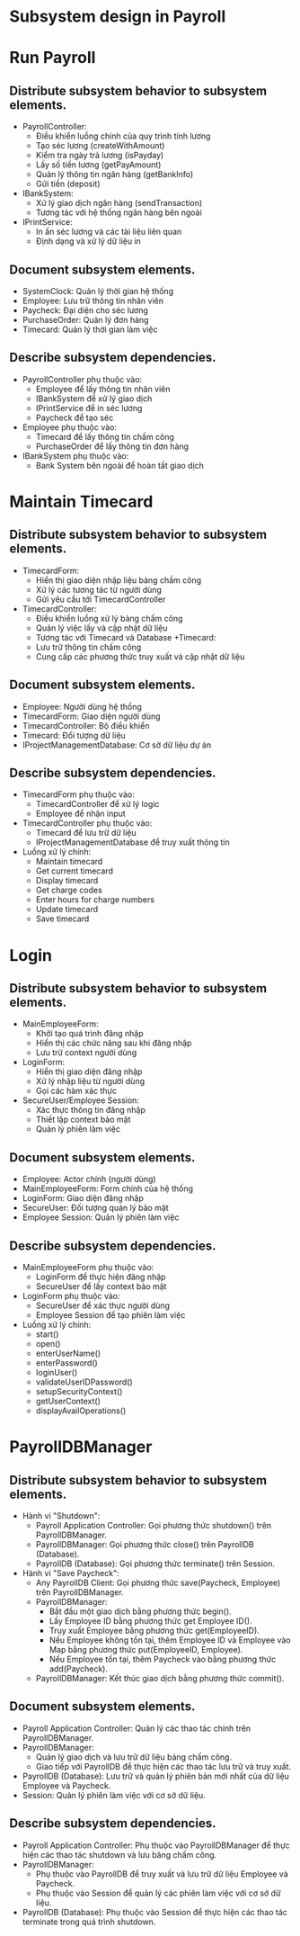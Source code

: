 # Subsystem design in Payroll
# Run Payroll
## Distribute subsystem behavior to subsystem elements. 
+ PayrollController:
  - Điều khiển luồng chính của quy trình tính lương
  - Tạo séc lương (createWithAmount)
  - Kiểm tra ngày trả lương (isPayday)
  - Lấy số tiền lương (getPayAmount)
  - Quản lý thông tin ngân hàng (getBankInfo)
  - Gửi tiền (deposit)
+ IBankSystem:
  - Xử lý giao dịch ngân hàng (sendTransaction)
  - Tương tác với hệ thống ngân hàng bên ngoài
+ IPrintService:
  - In ấn séc lương và các tài liệu liên quan
  - Định dạng và xử lý dữ liệu in
## Document subsystem elements.
+ SystemClock: Quản lý thời gian hệ thống
+ Employee: Lưu trữ thông tin nhân viên
+ Paycheck: Đại diện cho séc lương
+ PurchaseOrder: Quản lý đơn hàng
+ Timecard: Quản lý thời gian làm việc
## Describe subsystem dependencies.
+ PayrollController phụ thuộc vào:
  - Employee để lấy thông tin nhân viên
  - IBankSystem để xử lý giao dịch
  - IPrintService để in séc lương
  - Paycheck để tạo séc
+ Employee phụ thuộc vào:
  - Timecard để lấy thông tin chấm công
  - PurchaseOrder để lấy thông tin đơn hàng
+ IBankSystem phụ thuộc vào:
  - Bank System bên ngoài để hoàn tất giao dịch
# Maintain Timecard
## Distribute subsystem behavior to subsystem elements. 
+ TimecardForm:
  - Hiển thị giao diện nhập liệu bảng chấm công
  - Xử lý các tương tác từ người dùng
  - Gửi yêu cầu tới TimecardController
+ TimecardController:
  - Điều khiển luồng xử lý bảng chấm công
  - Quản lý việc lấy và cập nhật dữ liệu
  - Tương tác với Timecard và Database
+Timecard:
  - Lưu trữ thông tin chấm công
  - Cung cấp các phương thức truy xuất và cập nhật dữ liệu
## Document subsystem elements. 
+ Employee: Người dùng hệ thống
+ TimecardForm: Giao diện người dùng
+ TimecardController: Bộ điều khiển
+ Timecard: Đối tượng dữ liệu
+ IProjectManagementDatabase: Cơ sở dữ liệu dự án
## Describe subsystem dependencies.
+ TimecardForm phụ thuộc vào:
  - TimecardController để xử lý logic
  - Employee để nhận input
+ TimecardController phụ thuộc vào:
  - Timecard để lưu trữ dữ liệu
  - IProjectManagementDatabase để truy xuất thông tin
+ Luồng xử lý chính:
  - Maintain timecard
  - Get current timecard
  - Display timecard
  - Get charge codes
  - Enter hours for charge numbers
  - Update timecard
  - Save timecard
# Login
## Distribute subsystem behavior to subsystem elements. 
+ MainEmployeeForm:
  - Khởi tạo quá trình đăng nhập
  - Hiển thị các chức năng sau khi đăng nhập
  - Lưu trữ context người dùng
+ LoginForm:
  - Hiển thị giao diện đăng nhập
  - Xử lý nhập liệu từ người dùng
  - Gọi các hàm xác thực
+ SecureUser/Employee Session:
  - Xác thực thông tin đăng nhập
  - Thiết lập context bảo mật
  - Quản lý phiên làm việc
## Document subsystem elements. 
+ Employee: Actor chính (người dùng)
+ MainEmployeeForm: Form chính của hệ thống
+ LoginForm: Giao diện đăng nhập
+ SecureUser: Đối tượng quản lý bảo mật
+ Employee Session: Quản lý phiên làm việc
## Describe subsystem dependencies.
+ MainEmployeeForm phụ thuộc vào:
  - LoginForm để thực hiện đăng nhập
  - SecureUser để lấy context bảo mật
+ LoginForm phụ thuộc vào:
  - SecureUser để xác thực người dùng
  - Employee Session để tạo phiên làm việc
+ Luồng xử lý chính:
  - start()
  - open()
  - enterUserName()
  - enterPassword()
  - loginUser()
  - validateUserIDPassword()
  - setupSecurityContext()
  - getUserContext()
  - displayAvailOperations()
# PayrollDBManager
## Distribute subsystem behavior to subsystem elements.
+ Hành vi "Shutdown":
  - Payroll Application Controller: Gọi phương thức shutdown() trên PayrollDBManager.
  - PayrollDBManager: Gọi phương thức close() trên PayrollDB (Database).
  - PayrollDB (Database): Gọi phương thức terminate() trên Session.
+ Hành vi "Save Paycheck":
  - Any PayrollDB Client: Gọi phương thức save(Paycheck, Employee) trên PayrollDBManager.
  - PayrollDBManager:
    - Bắt đầu một giao dịch bằng phương thức begin().
    - Lấy Employee ID bằng phương thức get Employee ID().
    - Truy xuất Employee bằng phương thức get(EmployeeID).
    - Nếu Employee không tồn tại, thêm Employee ID và Employee vào Map bằng phương thức put(EmployeeID, Employee).
    - Nếu Employee tồn tại, thêm Paycheck vào bằng phương thức add(Paycheck).
  - PayrollDBManager: Kết thúc giao dịch bằng phương thức commit().
## Document subsystem elements. 
+ Payroll Application Controller: Quản lý các thao tác chính trên PayrollDBManager.
+ PayrollDBManager:
  - Quản lý giao dịch và lưu trữ dữ liệu bảng chấm công.
  - Giao tiếp với PayrollDB để thực hiện các thao tác lưu trữ và truy xuất.
+ PayrollDB (Database): Lưu trữ và quản lý phiên bản mới nhất của dữ liệu Employee và Paycheck.
+ Session: Quản lý phiên làm việc với cơ sở dữ liệu.
## Describe subsystem dependencies.
+ Payroll Application Controller: Phụ thuộc vào PayrollDBManager để thực hiện các thao tác shutdown và lưu bảng chấm công.
+ PayrollDBManager:
  - Phụ thuộc vào PayrollDB để truy xuất và lưu trữ dữ liệu Employee và Paycheck.
  - Phụ thuộc vào Session để quản lý các phiên làm việc với cơ sở dữ liệu.
+ PayrollDB (Database): Phụ thuộc vào Session để thực hiện các thao tác terminate trong quá trình shutdown.
